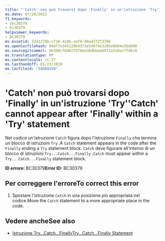 ```yaml
---
title: "'Catch' non può trovarsi dopo 'Finally' in un'istruzione 'Try'"
ms.date: 07/20/2015
f1_keywords:
- vbc30379
- bc30379
helpviewer_keywords:
- BC30379
ms.assetid: 33d1278b-cf10-4c66-aaf8-08a4372f370b
ms.openlocfilehash: 04df7e345120b9373e5d0f4e3205e8b04e3bd000
ms.sourcegitcommit: 6b308cf6d627d78ee36dbbae8972a310ac7fd6c8
ms.translationtype: MT
ms.contentlocale: it-IT
ms.lasthandoff: 01/23/2019
ms.locfileid: "54669250"
---
```

# <a name="catch-cannot-appear-after-finally-within-a-try-statement"></a><span data-ttu-id="8d3ea-102">'Catch' non può trovarsi dopo 'Finally' in un'istruzione 'Try'</span><span class="sxs-lookup"><span data-stu-id="8d3ea-102">'Catch' cannot appear after 'Finally' within a 'Try' statement</span></span>
<span data-ttu-id="8d3ea-103">Nel codice un'istruzione `Catch` figura dopo l'istruzione `Finally` che termina un blocco di istruzioni `Try` .</span><span class="sxs-lookup"><span data-stu-id="8d3ea-103">A `Catch` statement appears in the code after the `Finally` ending a `Try` statement block.</span></span> <span data-ttu-id="8d3ea-104">`Catch` deve figurare all'interno di un blocco di istruzioni `Try...Catch...Finally` .</span><span class="sxs-lookup"><span data-stu-id="8d3ea-104">`Catch` must appear within a `Try...Catch...Finally` statement block.</span></span>  
  
 <span data-ttu-id="8d3ea-105">**ID errore:** BC30379</span><span class="sxs-lookup"><span data-stu-id="8d3ea-105">**Error ID:** BC30379</span></span>  
  
## <a name="to-correct-this-error"></a><span data-ttu-id="8d3ea-106">Per correggere l'errore</span><span class="sxs-lookup"><span data-stu-id="8d3ea-106">To correct this error</span></span>  
  
1.  <span data-ttu-id="8d3ea-107">Spostare l'istruzione `Catch` in una posizione più appropriata nel codice.</span><span class="sxs-lookup"><span data-stu-id="8d3ea-107">Move the `Catch` statement to a more appropriate place in the code.</span></span>  
  
## <a name="see-also"></a><span data-ttu-id="8d3ea-108">Vedere anche</span><span class="sxs-lookup"><span data-stu-id="8d3ea-108">See also</span></span>
- [<span data-ttu-id="8d3ea-109">Istruzione Try...Catch...Finally</span><span class="sxs-lookup"><span data-stu-id="8d3ea-109">Try...Catch...Finally Statement</span></span>](../../visual-basic/language-reference/statements/try-catch-finally-statement.md)

